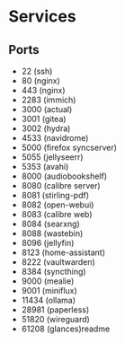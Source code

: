 # Services

## Ports

- 22 (ssh)
- 80 (nginx)
- 443 (nginx)
- 2283 (immich)
- 3000 (actual)
- 3001 (gitea)
- 3002 (hydra)
- 4533 (navidrome)
- 5000 (firefox syncserver)
- 5055 (jellyseerr)
- 5353 (avahi)
- 8000 (audiobookshelf)
- 8080 (calibre server)
- 8081 (stirling-pdf)
- 8082 (open-webui)
- 8083 (calibre web)
- 8084 (searxng)
- 8088 (wastebin)
- 8096 (jellyfin)
- 8123 (home-assistant)
- 8222 (vaultwarden)
- 8384 (syncthing)
- 9000 (mealie)
- 9001 (miniflux)
- 11434 (ollama)
- 28981 (paperless)
- 51820 (wireguard)
- 61208 (glances)readme
